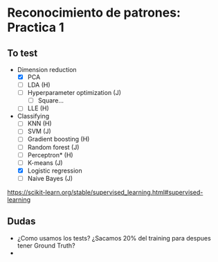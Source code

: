 # Reconocimiento de patrones: Practica 1

## To test
- Dimension reduction
  - [x] PCA
  - [ ] LDA (H)
  - [ ] Hyperparameter optimization (J)
    - [ ] Square...
  - [ ] LLE (H)
- Classifying
  - [ ] KNN (H)
  - [ ] SVM (J)
  - [ ] Gradient boosting (H)
  - [ ] Random forest (J)
  - [ ] Perceptron* (H)
  - [ ] K-means (J)
  - [x] Logistic regression
  - [ ] Naive Bayes (J)

https://scikit-learn.org/stable/supervised_learning.html#supervised-learning

## Dudas
- ¿Como usamos los tests? ¿Sacamos 20% del training para despues tener Ground Truth?
- 